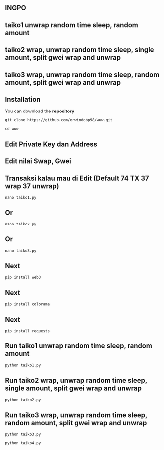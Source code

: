 ## INGPO
## taiko1 unwrap random time sleep, random amount
## taiko2 wrap, unwrap random time sleep, single amount, split gwei wrap and unwrap
## taiko3 wrap, unwrap random time sleep, random amount, split gwei wrap and unwrap


## Installation
You can download the [**repository**](https://github.com/erwindobp98/wuw.git)
```shell
git clone https://github.com/erwindobp98/wuw.git
```
```shell
cd wuw
```
## Edit Private Key dan Address
## Edit nilai Swap, Gwei
## Transaksi kalau mau di Edit  (Default 74 TX 37 wrap 37 unwrap)
```shell
nano taiko1.py
```
## Or
```shell
nano taiko2.py
```
## Or
```shell
nano taiko3.py
```
## Next
```shell
pip install web3
```
## Next
```shell
pip install colorama
```
## Next
```shell
pip install requests
```
## Run taiko1 unwrap random time sleep, random amount
```shell
python taiko1.py
```
## Run taiko2 wrap, unwrap random time sleep, single amount, split gwei wrap and unwrap
```shell
python taiko2.py
```
## Run taiko3 wrap, unwrap random time sleep, random amount, split gwei wrap and unwrap
```shell
python taiko3.py
```
```shell
python taiko4.py
